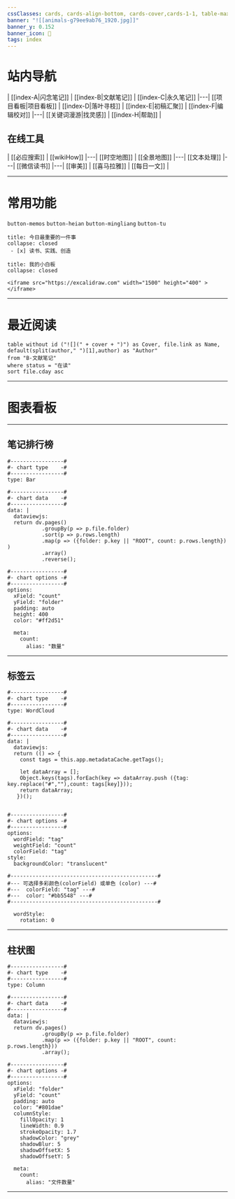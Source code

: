 ```yaml
---
cssClasses: cards, cards-align-bottom, cards-cover,cards-1-1, table-max,cards-cols-8
banner: "![[animals-g79ee9ab76_1920.jpg]]"
banner_y: 0.152
banner_icon: 🌴
tags: index
---
```


# 站内导航 

| [[index-A|闪念笔记]]  | [[index-B|文献笔记]] | [[index-C|永久笔记]] |---| [[项目看板|项目看板]] | [[index-D|落叶寻枝]] | [[index-E|初稿汇聚]] | [[index-F|编辑校对]] |---| [[关键词漫游|找灵感]] | [[index-H|帮助]] |  

## 在线工具 

 | [[必应搜索]] | [[wikiHow]] |---| [[时空地图]]  | [[全景地图]] |---| [[文本处理]] |---| [[微信读书]] |---| [[审美]] | [[喜马拉雅]] | [[每日一文]] |

---

# 常用功能 

`button-memos`   `button-heian`  `button-mingliang`    `button-tu`    

```ad-abstract
title: 今日最重要的一件事
collapse: closed
 - [x] 读书、实践、创造
``` 


```ad-note
title: 我的小白板
collapse: closed

<iframe src="https://excalidraw.com" width="1500" height="400" > </iframe>  

```


---

#  最近阅读

```dataview
table without id ("![](" + cover + ")") as Cover, file.link as Name, default(split(author," ")[1],author) as "Author"
from "B-文献笔记"  
where status = "在读"
sort file.cday asc 

```

---

# 图表看板

---

## 笔记排行榜

```chartsview
#-----------------#
#- chart type    -#
#-----------------#
type: Bar

#-----------------#
#- chart data    -#
#-----------------#
data: | 
  dataviewjs:
  return dv.pages()
           .groupBy(p => p.file.folder)
           .sort(p => p.rows.length)
           .map(p => ({folder: p.key || "ROOT", count: p.rows.length}) )
           .array()
           .reverse();

#-----------------#
#- chart options -#
#-----------------#
options:
  xField: "count"
  yField: "folder"
  padding: auto
  height: 400
  color: "#ff2d51"
  
  meta:
    count:
      alias: "数量"

```
---

## 标签云

```chartsview
#-----------------#
#- chart type    -#
#-----------------#
type: WordCloud

#-----------------#
#- chart data    -#
#-----------------#
data: | 
  dataviewjs: 
  return (() => {
    const tags = this.app.metadataCache.getTags();
   
    let dataArray = [];
    Object.keys(tags).forEach(key => dataArray.push ({tag: key.replace("#",""),count: tags[key]}));
    return dataArray;
   })();


#-----------------#
#- chart options -#
#-----------------#
options:
  wordField: "tag"
  weightField: "count"
  colorField: "tag"
style:
  backgroundColor: "translucent"

#-----------------------------------------------#
#--- 可选择多彩颜色(colorField) 或单色 (color) ---#
#---  colorField: "tag" ---#
#---  color: "#bb5548" ---#
#-----------------------------------------------#

  wordStyle:
    rotation: 0
```

---

## 柱状图

```chartsview
#-----------------#
#- chart type    -#
#-----------------#
type: Column

#-----------------#
#- chart data    -#
#-----------------#
data: |
  dataviewjs:
  return dv.pages()
           .groupBy(p => p.file.folder)
           .map(p => ({folder: p.key || "ROOT", count: p.rows.length}))
           .array();

#-----------------#
#- chart options -#
#-----------------#
options:
  xField: "folder"
  yField: "count"
  padding: auto
  color: "#801dae"
  columnStyle:
    fillOpacity: 1
    lineWidth: 0.9
    strokeOpacity: 1.7
    shadowColor: "grey"
    shadowBlur: 5
    shadowOffsetX: 5
    shadowOffsetY: 5

  meta:
    count:
      alias: "文件数量" 
```
---